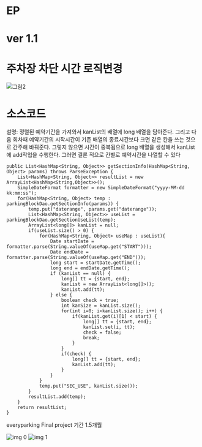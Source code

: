 # EP
# ver 1.1
# 주차장 차단 시간 로직변경
![그림2](https://user-images.githubusercontent.com/93980966/165083169-80d6bd33-028b-433a-bca4-740f456e8ea6.jpg)

# 소스코드
설명: 정렬된 예약기간을 가져와서 kanList의 배열에 long 배열을 담아준다. 그리고 다음 회차때 예약기간의 시작시간이 기존 배열의 종료시간보다 크면 같은 칸을 쓰는 것으로 간주해 바꿔준다. 그렇지 않으면 시간이 중복됨으로 long 배열을 생성해서 kanList에 add작업을 수행한다. 그러면 결론 적으로 칸별로 예약시간을 나열할 수 있다
	
	public List<HashMap<String, Object>> getSectionInfo(HashMap<String, Object> params) throws ParseException {
		List<HashMap<String, Object>> resultList = new ArrayList<HashMap<String,Object>>();
		SimpleDateFormat formatter = new SimpleDateFormat("yyyy-MM-dd kk:mm:ss");
		for(HashMap<String, Object> temp :  parkingBlockDao.getSectionInfo(params)) {
			temp.put("daterange", params.get("daterange"));
			List<HashMap<String, Object>> useList = parkingBlockDao.getSectionUseList(temp);
			ArrayList<long[]> kanList = null;
			if(useList.size() > 0) {
				for(HashMap<String, Object> useMap : useList){
					Date startDate = formatter.parse(String.valueOf(useMap.get("START")));
					Date endDate = formatter.parse(String.valueOf(useMap.get("END")));
					long start = startDate.getTime();
					long end = endDate.getTime();
					if (kanList == null) {
						long[] tt = {start, end};
						kanList = new ArrayList<long[]>();
						kanList.add(tt);
					} else {
						boolean check = true;
						int kanSize = kanList.size();
						for(int i=0; i<kanList.size(); i++) {
							if(kanList.get(i)[1] < start) {
								long[] tt = {start, end};
								kanList.set(i, tt);
								check = false;
								break;
							}
						}
						if(check) {
							long[] tt = {start, end};
							kanList.add(tt);
						}
					}
				}
				temp.put("SEC_USE", kanList.size());
			}
			resultList.add(temp);
		}
		return resultList;
	}

everyparking
Final project 기간 1.5개월

![img 0](https://user-images.githubusercontent.com/93980966/163712742-671b40c5-044e-416f-99dc-afb3bbcda855.png)
![img 1](https://user-images.githubusercontent.com/93980966/163712746-b773c773-535d-42ca-bb8a-734a9a4b45d1.png)
